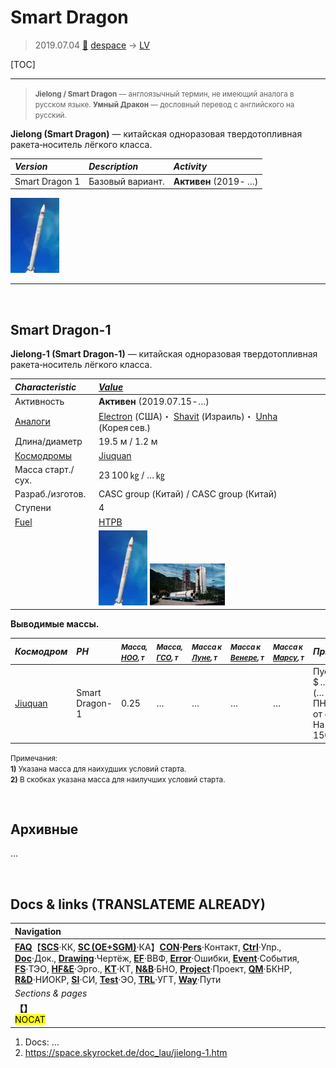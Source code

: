 # Smart Dragon
> 2019.07.04 [🚀](../index/index.md) [despace](index.md) → [LV](lv.md)

[TOC]

---

> <small>**Jielong / Smart Dragon** — англоязычный термин, не имеющий аналога в русском языке. **Умный Дракон** — дословный перевод с английского на русский.</small>

**Jielong (Smart Dragon)** — китайская одноразовая твердотопливная ракета‑носитель лёгкого класса.

|*Version*|*Description*|*Activity*|
|:-|:-|:-|
|Smart Dragon 1|Базовый вариант.|**Активен** (2019 ‑  …)|
[![](f/lv/smart_dragon/jielong1_01_thumb.webp)](f/lv/smart_dragon/jielong1_01.webp)



---

<p style="page-break-after:always"> </p>

## Smart Dragon-1
**Jielong-1 (Smart Dragon-1)** — китайская одноразовая твердотопливная ракета‑носитель лёгкого класса.

|*Characteristic*|*[Value](si.md)*|
|:-|:-|
|Активность|**Активен** (2019.07.15 ‑ …)|
|[Аналоги](analogue.md)|[Electron](electron.md) (США)・ [Shavit](shavit.md) (Израиль)・ [Unha](unha.md) (Корея сев.)|
|Длина/диаметр|19.5 м / 1.2 м|
|[Космодромы](spaceport.md)|[Jiuquan](spaceport.md)|
|Масса старт./сух.|23 100 ㎏ / … ㎏|
|Разраб./изготов.|CASC group (Китай) / CASC group (Китай)|
|Ступени|4|
|[Fuel](ps.md)|[HTPB](ps.md)|
| |[![](f/lv/smart_dragon/jielong1_01_thumb.webp)](f/lv/smart_dragon/jielong1_01.webp) [![](f/lv/smart_dragon/jielong1_02_thumb.webp)](f/lv/smart_dragon/jielong1_02.webp)|

**Выводимые массы.**

|*Космодром*|*РН*|<small>*Масса,<br> [НОО](nnb.md), т*</small>|<small>*Масса,<br> [ГСО](nnb.md), т*</small>|<small>*Масса к<br> [Луне](moon.md), т*</small>|<small>*Масса к<br> [Венере](venus.md), т*</small>|<small>*Масса к<br> [Марсу](mars.md), т*</small>|*Примечания*|
|:-|:-|:-|:-|:-|:-|:-|:-|
|[Jiuquan](spaceport.md)|Smart Dragon-1|0.25|…|…|…|…|Пуск — $ … млн (… г);<br> ПН 1.08 % от ст.массы;<br> На [ССО](nnb.md) — 150 кг|

<small>Примечания:<br> **1)** Указана масса для наихудших условий старта.<br> **2)** В скобках указана масса для наилучших условий старта.</small>



<p style="page-break-after:always"> </p>

## Архивные

…



<p style="page-break-after:always"> </p>

## Docs & links (TRANSLATEME ALREADY)
|Navigation|
|:-|
|**[FAQ](faq.md)**【**[SCS](scs.md)**·КК, **[SC (OE+SGM)](sc.md)**·КА】**[CON](contact.md)·[Pers](person.md)**·Контакт, **[Ctrl](control.md)**·Упр., **[Doc](doc.md)**·Док., **[Drawing](drawing.md)**·Чертёж, **[EF](ef.md)**·ВВФ, **[Error](error.md)**·Ошибки, **[Event](event.md)**·События, **[FS](fs.md)**·ТЭО, **[HF&E](hfe.md)**·Эрго., **[KT](kt.md)**·КТ, **[N&B](nnb.md)**·БНО, **[Project](project.md)**·Проект, **[QM](qm.md)**·БКНР, **[R&D](rnd.md)**·НИОКР, **[SI](si.md)**·СИ, **[Test](test.md)**·ЭО, **[TRL](trl.md)**·УГТ, **[Way](way.md)**·Пути|
|*Sections & pages*|
|**【[](.md)】**<br> <mark>NOCAT</mark>|

   1. Docs: …
   1. <https://space.skyrocket.de/doc_lau/jielong-1.htm>
